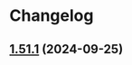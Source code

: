 # Changelog

## [1.51.1](https://github.com/EasyPayDirect/epd-emap/compare/v1.51.0...v1.51.1) (2024-09-25)
